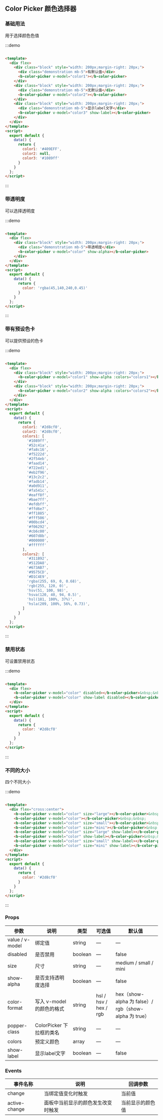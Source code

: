 ## Color Picker 颜色选择器

### 基础用法

用于选择颜色色值

:::demo

```html

<template>
  <div flex>
    <div class="block" style="width: 200px;margin-right: 20px;">
      <div class="demonstration mb-5">有默认值</div>
      <b-color-picker v-model="color1"></b-color-picker>
    </div>
    <div class="block" style="width: 200px;margin-right: 20px;">
      <div class="demonstration mb-5">无默认值</div>
      <b-color-picker v-model="color2"></b-color-picker>
    </div>
    <div class="block" style="width: 200px;margin-right: 20px;">
      <div class="demonstration mb-5">显示label文字</div>
      <b-color-picker v-model="color3" show-label></b-color-picker>
    </div>
  </div>
</template>
<script>
  export default {
    data() {
      return {
        color1: '#409EFF',
        color2: null,
        color3: '#1089ff'
      }
    }
  };
</script>
```

:::

### 带透明度

可以选择透明度

:::demo

```html

<template>
  <div flex>
    <div class="block" style="width: 200px;margin-right: 20px;">
      <div class="demonstration mb-5">带透明度</div>
      <b-color-picker v-model="color" show-alpha></b-color-picker>
    </div>
  </div>
</template>
<script>
  export default {
    data() {
      return {
        color: 'rgba(45,140,240,0.45)'
      }
    }
  };
</script>
```

:::

### 带有预设色卡

可以提供预设的色卡

:::demo

```html

<template>
  <div flex>
    <div class="block" style="width: 200px;margin-right: 20px;">
      <b-color-picker v-model="color1" show-alpha :colors="colors1"></b-color-picker>
    </div>
    <div class="block" style="width: 200px;margin-right: 20px;">
      <b-color-picker v-model="color2" show-alpha :colors="colors2"></b-color-picker>
    </div>
  </div>
</template>
<script>
  export default {
    data() {
      return {
        color1: '#2d8cf0',
        color2: '#2d8cf0',
        colors1: [
          '#1089ff',
          '#52c41a',
          '#fa8c16',
          '#f5222d',
          '#2f54eb',
          '#faad14',
          '#722ed1',
          '#eb2f96',
          '#13c2c2',
          '#fadb14',
          '#a0d911',
          '#fa541c',
          '#eaff8f',
          '#bae7ff',
          '#efdbff',
          '#ffd6e7',
          '#ff1885',
          '#fff506',
          '#00bcd4',
          '#f06292',
          '#cb6c00',
          '#607d8b',
          '#000000',
          '#ffffff'
        ],
        colors2: [
          '#311B92',
          '#512DA8',
          '#673AB7',
          '#9575CD',
          '#D1C4E9',
          'rgba(255, 69, 0, 0.68)',
          'rgb(255, 120, 0)',
          'hsv(51, 100, 98)',
          'hsva(120, 40, 94, 0.5)',
          'hsl(181, 100%, 37%)',
          'hsla(209, 100%, 56%, 0.73)',
        ]
      }
    }
  };
</script>
```

:::

### 禁用状态

可设置禁用状态

:::demo

```html

<template>
  <div flex>
    <b-color-picker v-model="color" disabled></b-color-picker>&nbsp;&nbsp;
    <b-color-picker v-model="color" show-label disabled></b-color-picker>&nbsp;&nbsp;
  </div>
</template>
<script>
  export default {
    data() {
      return {
        color: '#2d8cf0'
      }
    }
  };
</script>
```

:::

### 不同的大小

四个不同大小

:::demo

```html

<template>
  <div flex="cross:center">
    <b-color-picker v-model="color" size="large"></b-color-picker>&nbsp;&nbsp;
    <b-color-picker v-model="color"></b-color-picker>&nbsp;&nbsp;
    <b-color-picker v-model="color" size="small"></b-color-picker>&nbsp;&nbsp;
    <b-color-picker v-model="color" size="mini"></b-color-picker>&nbsp;&nbsp;
    <b-color-picker v-model="color" size="large" show-label></b-color-picker>&nbsp;&nbsp;
    <b-color-picker v-model="color" show-label></b-color-picker>&nbsp;&nbsp;
    <b-color-picker v-model="color" size="small" show-label></b-color-picker>&nbsp;&nbsp;
    <b-color-picker v-model="color" size="mini" show-label></b-color-picker>&nbsp;&nbsp;
  </div>
</template>
<script>
  export default {
    data() {
      return {
        color: '#2d8cf0'
      }
    }
  };
</script>
```

:::


### Props
| 参数      | 说明    | 类型      | 可选值       | 默认值   |
|---------- |-------- |---------- |-------------  |-------- |
| value / v-model | 绑定值 | string | — | — |
| disabled | 是否禁用 | boolean | — | false |
| size | 尺寸 | string | — | medium / small / mini |
| show-alpha | 是否支持透明度选择 | boolean | — | false |
| color-format | 写入 v-model 的颜色的格式 | string | hsl / hsv / hex / rgb | hex（show-alpha 为 false）/ rgb（show-alpha 为 true） |
| popper-class | ColorPicker 下拉框的类名 | string | — | — |
| colors | 预定义颜色 | array | — | — |
| show-label | 显示label文字 | boolean | — | false |

### Events
| 事件名称      | 说明    | 回调参数      |
|---------- |-------- |---------- |
| change | 当绑定值变化时触发 | 当前值 |
| active-change | 面板中当前显示的颜色发生改变时触发 | 当前显示的颜色值 |
